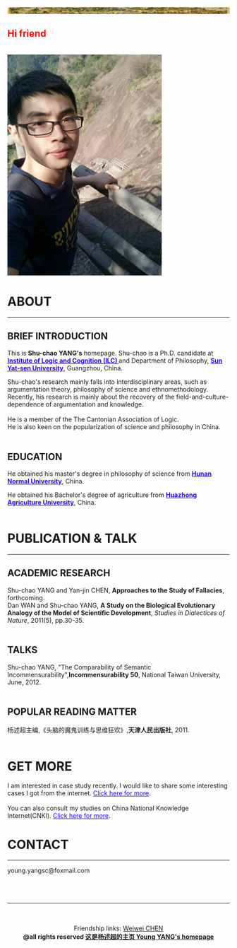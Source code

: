 <img src="mypic/清明上河图.jpg">
<p align="left"> 
<h2><b><font color="ff0000">Hi friend</font></b></h2>
<br>
<img src="mypic/mypic350500.jpg" height="500" width="350">

<h1>ABOUT</h1>
<hr color="cccccc"> 
<h2>BRIEF INTRODUCTION</h2>

This is <b>Shu-chao YANG's</b>  homepage. Shu-chao is a Ph.D. candidate at <b><a href="http://logic.sysu.edu.cn/"><font color="3300ff">Institute of Logic and Cognition (ILC)</font> </a></b>and Department of Philosophy, <b><a href="http://www.sysu.edu.cn/2012/cn/index.htm"><font color="3300ff">Sun Yat-sen University</font></a></b>, Guangzhou, China.
   
Shu-chao's research mainly falls into interdisciplinary areas, such as argumentation theory, philosophy of science and ethnomethodology. Recently, his research is mainly about the recovery of the field-and-culture-dependence of argumentation and knowledge.
<br><br>
He is a member of the The Cantonian Association of Logic.
<br>
He is also keen on the popularization of science and philosophy in China.
<br> <br>
  
<h2>EDUCATION</h2>
  
He obtained his master's degree in philosophy of science from <b><a href="http://www.hunnu.edu.cn/"><font color="3300ff">Hunan Normal University</font></a></b>, China.
      
He obtained his Bachelor's degree of agriculture from <b><a href="http://www.hzau.edu.cn/"><font color="3300ff">Huazhong   Agriculture University</font></a></b>, China.
<br><br>
<h1> PUBLICATION & TALK </h1>
<hr color="cccccc">
<h2> ACADEMIC RESEARCH </h2>
Shu-chao YANG and Yan-jin CHEN, <b>Approaches to the Study of Fallacies</b>, forthcoming. 
<br>
Dan WAN and Shu-chao YANG, <b>A Study on the Biological Evolutionary Analogy of the Model of Scientific Development</b>,  <i>Studies in Dialectices of Nature</i>, 2011(5), pp.30-35. 
<br><br>
<h2> TALKS </h2>
Shu-chao YANG, "The Comparability of Semantic Incommensurability",<b>Incommensurability 50</b>, National Taiwan University, June, 2012. <br><br>
<h2> POPULAR READING MATTER </h2>
杨述超主编,《头脑的魔鬼训练与思维狂欢》,<b>天津人民出版社</b>, 2011.
<br><br>
<h1> GET MORE </h1>
I am interested in case study recently. I would like to share some interesting cases I got from the internet. <a href="http://cases.yangshuchao.com/"><font color="3300ff">Click here for more</font></a>.
<br><br>
You can also consult my studies on China National Knowledge Internet(CNKI). <a href="http://cnki.net/"><font color="3300ff">Click here for more</font></a>.

<h1> CONTACT </h1>
<hr color="ff0000">
  young.yangsc@foxmail.com
  <br/><br/><br/><br/>
<hr color="ff0000">
</p>
 <br><br>
<center>Friendship links: <a href="http://chenww.com/">Weiwei CHEN</a></center>
<center><b> @all rights reserved   <a href="http://yangshuchao.com">这是杨述超的主页 Young YANG's homepage</a></b></center>
<center><script type="text/javascript">var cnzz_protocol = (("https:" == document.location.protocol) ? " https://" : " http://");document.write(unescape("%3Cspan id='cnzz_stat_icon_1271680563'%3E%3C/span%3E%3Cscript src='" + cnzz_protocol + "s22.cnzz.com/z_stat.php%3Fid%3D1271680563%26show%3Dpic' type='text/javascript'%3E%3C/script%3E"));</script></center>   


